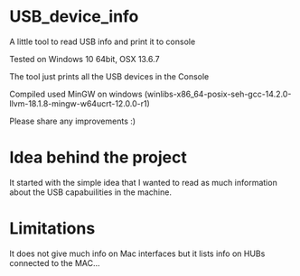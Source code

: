 # USB_device_info
A little tool to read USB info and print it to console

Tested on Windows 10 64bit, OSX 13.6.7

The tool just prints all the USB devices in the Console

Compiled used MinGW on windows
(winlibs-x86_64-posix-seh-gcc-14.2.0-llvm-18.1.8-mingw-w64ucrt-12.0.0-r1)

Please share any improvements :)

# Idea behind the project
It started with the simple idea that I wanted to read as much information about the USB capabuilities in the machine.

# Limitations
It does not give much info on Mac interfaces but it lists info on HUBs connected to the MAC...


